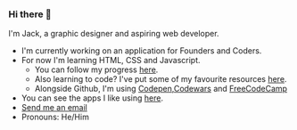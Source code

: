 ### Hi there 👋 

<!--
**jones58/jones58** is a ✨ _special_ ✨ repository because its `README.md` (this file) appears on your GitHub profile.

Here are some ideas to get you started:

- 🔭 I’m currently working on ...
- 🌱 I’m currently learning ...
- 👯 I’m looking to collaborate on ...
- 🤔 I’m looking for help with ...
- 💬 Ask me about ...

- 😄 Pronouns: ...
- ⚡ Fun fact: ...
-->

I'm Jack, a graphic designer and aspiring web developer. 
- I'm currently working on an application for Founders and Coders.
- For now I'm learning HTML, CSS and Javascript. 
  - You can follow my progress [here](https://github.com/jones58/My-Coding-Progress/blob/main/Coding%20journey%20so%20far.md). 
  - Also learning to code? I've put some of my favourite resources [here](https://github.com/jones58/Learning-Resources). 
  - Alongside Github, I'm using [Codepen](https://codepen.io/jones58),[Codewars](https://www.codewars.com/users/jones58) and [FreeCodeCamp](https://www.freecodecamp.org/fccdca949a8-c76c-4ee2-8a9e-54f2112e2222)
- You can see the apps I like using [here](https://github.com/jones58/My-Setup/blob/main/Mac%20apps.md). 
- <a href="mailto:jcode689@gmail.com"> Send me an email</a>
- Pronouns: He/Him
